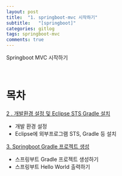 ```yaml
---
layout: post
title:  "1. springboot-mvc 시작하기"
subtitle:   "[springboot]"
categories: gitlog
tags: springboot-mvc
comments: true
---
```


Springboot MVC 시작하기

<br>


# 목차

[2 . 개발환경 설정 및 Eclipse STS Gradle 설치](https://linked2ev.github.io/gitlog/2019/08/19/springboot-mvc-2-%EA%B0%9C%EB%B0%9C%ED%99%98%EA%B2%BD-%EC%84%A4%EC%A0%95-%EB%B0%8F-Eclipse-STS-Gradle-%EC%84%A4%EC%B9%98/)
+ 개발 환경 설정
+ Eclipse에 외부프로그램 STS, Gradle 등 설치


[3. Springboot Gradle 프로젝트 생성](https://linked2ev.github.io/gitlog/2019/08/19/springboot-mvc-3-springboot-gradle-%ED%94%84%EB%A1%9C%EC%A0%9D%ED%8A%B8-%EC%83%9D%EC%84%B1/)
+ 스프링부트 Gradle 프로젝트 생성하기
+ 스프링부트 Hello World 출력하기 
